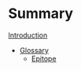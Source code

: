 # Summary

[Introduction](introduction.md)
- [Glossary](glossary.md)
  - [Epitope](glossary/epitope.md)